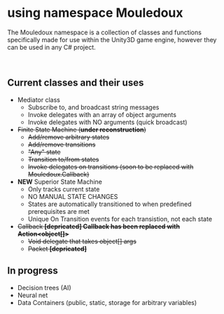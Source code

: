 # using namespace Mouledoux
The Mouledoux namespace is a collection of classes and functions specifically made for use within the Unity3D game engine, however they can be used in any C# project.

<br>

## Current classes and their uses
- Mediator class
  - Subscribe to, and broadcast string messages
  - Invoke delegates with an array of object arguments
  - Invoke delegates with NO arguments (quick broadcast)
- ~~Finite State Machine (**under reconstruction**)~~
  - ~~Add/remove arbitrary states~~
  - ~~Add/remove transitions~~
  - ~~"Any" state~~
  - ~~Transition to/from states~~
  - ~~Invoke delegates on transitions (soon to be replaced with Mouledoux.Callback)~~
- **NEW** Superior State Machine
  - Only tracks current state
  - NO MANUAL STATE CHANGES
  - States are automatically transitioned to when predefined prerequisites are met
  - Unique On Transition events for each transistion, not each state
- ~~Callback **[depricated] Callback has been replaced with Action<object[]>**~~
  - ~~Void delegate that takes object[] args~~
  - ~~Packet **[depricated]**~~

## In progress
- Decision trees (AI)
- Neural net
- Data Containers (public, static, storage for arbitrary variables)
